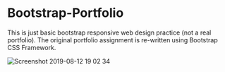 # Bootstrap-Portfolio

This is just basic bootstrap responsive web design practice (not a real portfolio).
The original portfolio assignment is re-written using Bootstrap CSS Framework.

![Screenshot 2019-08-12 19 02 34](https://user-images.githubusercontent.com/47063288/62904313-d1a8e780-bd33-11e9-8fc9-5b70984f780e.png)
